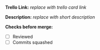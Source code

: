 **Trello Link:** _replace with trello card link_

**Description:** _replace with short description_

**Checks before merge:**

- [ ] Reviewed
- [ ] Commits squashed

